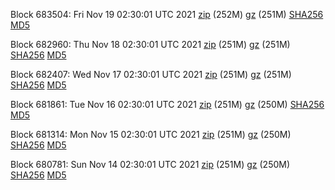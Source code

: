 Block 683504: Fri Nov 19 02:30:01 UTC 2021 [zip](https://files.01coin.io/mainnet/2021-11-19/bootstrap.dat.zip) (252M) [gz](https://files.01coin.io/mainnet/2021-11-19/bootstrap.dat.tar.gz) (251M) [SHA256](https://files.01coin.io/mainnet/2021-11-19/sha256.txt) [MD5](https://files.01coin.io/mainnet/2021-11-19/md5.txt)

Block 682960: Thu Nov 18 02:30:01 UTC 2021 [zip](https://files.01coin.io/mainnet/2021-11-18/bootstrap.dat.zip) (251M) [gz](https://files.01coin.io/mainnet/2021-11-18/bootstrap.dat.tar.gz) (251M) [SHA256](https://files.01coin.io/mainnet/2021-11-18/sha256.txt) [MD5](https://files.01coin.io/mainnet/2021-11-18/md5.txt)

Block 682407: Wed Nov 17 02:30:01 UTC 2021 [zip](https://files.01coin.io/mainnet/2021-11-17/bootstrap.dat.zip) (251M) [gz](https://files.01coin.io/mainnet/2021-11-17/bootstrap.dat.tar.gz) (251M) [SHA256](https://files.01coin.io/mainnet/2021-11-17/sha256.txt) [MD5](https://files.01coin.io/mainnet/2021-11-17/md5.txt)

Block 681861: Tue Nov 16 02:30:01 UTC 2021 [zip](https://files.01coin.io/mainnet/2021-11-16/bootstrap.dat.zip) (251M) [gz](https://files.01coin.io/mainnet/2021-11-16/bootstrap.dat.tar.gz) (250M) [SHA256](https://files.01coin.io/mainnet/2021-11-16/sha256.txt) [MD5](https://files.01coin.io/mainnet/2021-11-16/md5.txt)

Block 681314: Mon Nov 15 02:30:01 UTC 2021 [zip](https://files.01coin.io/mainnet/2021-11-15/bootstrap.dat.zip) (251M) [gz](https://files.01coin.io/mainnet/2021-11-15/bootstrap.dat.tar.gz) (250M) [SHA256](https://files.01coin.io/mainnet/2021-11-15/sha256.txt) [MD5](https://files.01coin.io/mainnet/2021-11-15/md5.txt)

Block 680781: Sun Nov 14 02:30:01 UTC 2021 [zip](https://files.01coin.io/mainnet/2021-11-14/bootstrap.dat.zip) (251M) [gz](https://files.01coin.io/mainnet/2021-11-14/bootstrap.dat.tar.gz) (250M) [SHA256](https://files.01coin.io/mainnet/2021-11-14/sha256.txt) [MD5](https://files.01coin.io/mainnet/2021-11-14/md5.txt)
